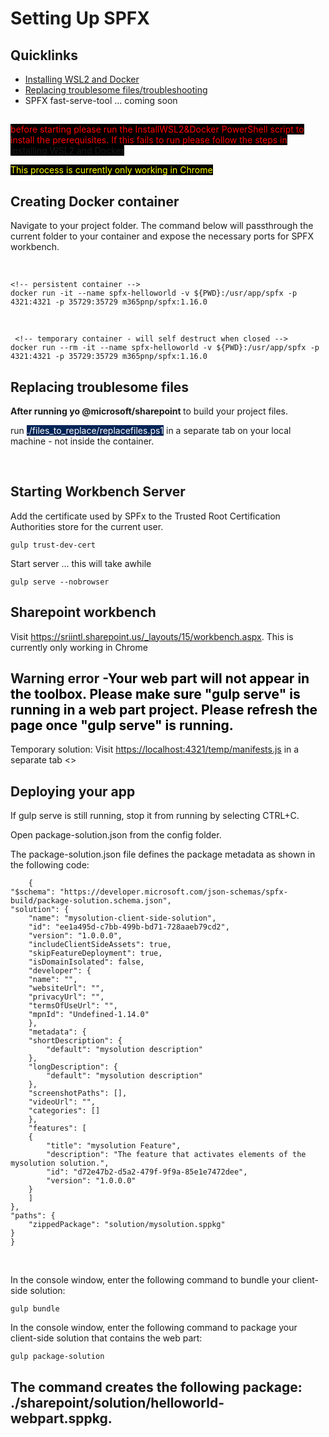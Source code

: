 
# Setting Up SPFX 

## Quicklinks

- [Installing WSL2 and Docker](docs/InstallingWSL2%26Docker.md)
- [Replacing troublesome files/troubleshooting](docs/ReplacingFiles.md)
- SPFX fast-serve-tool ... coming soon

## 
<span style="background-color: #000;color:red">before starting please run the InstallWSL2&Docker PowerShell script to install the prerequisites. If this fails to run please follow the steps in [Installing WSL2 and Docker](docs/InstallingWSL2%26Docker.md)</span>

<span style="background-color: #000;color:yellow">This process is currently only working in Chrome </span>
## Creating Docker container

<p>
Navigate to your project folder. The command below will passthrough the current 
folder to your container and expose the necessary ports for SPFX workbench.
<p>

</br>

    <!-- persistent container -->
    docker run -it --name spfx-helloworld -v ${PWD}:/usr/app/spfx -p 4321:4321 -p 35729:35729 m365pnp/spfx:1.16.0
</br>

     <!-- temporary container - will self destruct when closed -->
    docker run --rm -it --name spfx-helloworld -v ${PWD}:/usr/app/spfx -p 4321:4321 -p 35729:35729 m365pnp/spfx:1.16.0

## Replacing troublesome files

<p><b>After running yo @microsoft/sharepoint </b> to build your project files.</p>

run <span style="background-color:#012456;color:white">./files_to_replace/replacefiles.ps1</span> in a separate tab on your local machine - not inside the container.

</br>

## Starting Workbench Server
<p>Add the certificate used by SPFx to the Trusted Root Certification Authorities store for the current user.<p>

    gulp trust-dev-cert

<p>Start server ... this will take awhile <p>

    gulp serve --nobrowser

## Sharepoint workbench

<p>
    Visit <a href ="https://sriintl.sharepoint.us/_layouts/15/workbench.aspx">https://sriintl.sharepoint.us/_layouts/15/workbench.aspx</a>.
    This is currently only working in Chrome
<p>

## Warning error -<span style="background-color:white;color:black">Your web part will not appear in the toolbox. Please make sure "gulp serve" is running in a web part project. Please refresh the page once "gulp serve" is running. </span>

<p>Temporary solution:  Visit <a href ="https://localhost:4321/temp/manifests.js">https://localhost:4321/temp/manifests.js</a> in a separate tab <>

## Deploying your app

<p>If gulp serve is still running, stop it from running by selecting CTRL+C.</p>
<p>Open package-solution.json from the config folder.

The package-solution.json file defines the package metadata as shown in the following code:</p>

        {
    "$schema": "https://developer.microsoft.com/json-schemas/spfx-build/package-solution.schema.json",
    "solution": {
        "name": "mysolution-client-side-solution",
        "id": "ee1a495d-c7bb-499b-bd71-728aaeb79cd2",
        "version": "1.0.0.0",
        "includeClientSideAssets": true,
        "skipFeatureDeployment": true,
        "isDomainIsolated": false,
        "developer": {
        "name": "",
        "websiteUrl": "",
        "privacyUrl": "",
        "termsOfUseUrl": "",
        "mpnId": "Undefined-1.14.0"
        },
        "metadata": {
        "shortDescription": {
            "default": "mysolution description"
        },
        "longDescription": {
            "default": "mysolution description"
        },
        "screenshotPaths": [],
        "videoUrl": "",
        "categories": []
        },
        "features": [
        {
            "title": "mysolution Feature",
            "description": "The feature that activates elements of the mysolution solution.",
            "id": "d72e47b2-d5a2-479f-9f9a-85e1e7472dee",
            "version": "1.0.0.0"
        }
        ]
    },
    "paths": {
        "zippedPackage": "solution/mysolution.sppkg"
    }
    }

</br>
<p>In the console window, enter the following command to bundle your client-side solution:</p>

    gulp bundle

<p>In the console window, enter the following command to package your client-side solution that contains the web part:</p>

    gulp package-solution

## The command creates the following package: ./sharepoint/solution/helloworld-webpart.sppkg.